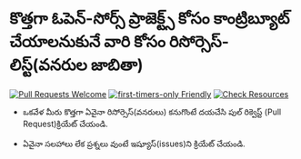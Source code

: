 # కొత్తగా ఓపెన్-సోర్స్ ప్రాజెక్ట్స్ కోసం కాంట్రిబ్యూట్ చేయాలనుకునే వారి కోసం రిసోర్సెస్-లిస్ట్(వనరుల జాబితా)

[![Pull Requests Welcome](https://img.shields.io/badge/PRs-welcome-brightgreen.svg?style=flat)](https://makeapullrequest.com)
[![first-timers-only Friendly](https://img.shields.io/badge/first--timers--only-friendly-blue.svg)](https://www.firsttimersonly.com/)
[![Check Resources](https://github.com/freeCodeCamp/how-to-contribute-to-open-source/actions/workflows/test.yml/badge.svg)](https://github.com/freeCodeCamp/how-to-contribute-to-open-source/actions/workflows/test.yml)


- ఒకవేళ మీరు కొత్తగా ఏవైనా రిసోర్సెస్(వనరులు) కనుగొంటే దయచేసి పుల్ రిక్వెస్ట్ (Pull Request)క్రియేట్ చేయండి. 

- ఏవైనా సలహాలు లేక ప్రశ్నలు వుంటే ఇష్యూస్(issues)ని క్రియేట్ చేయండి.

